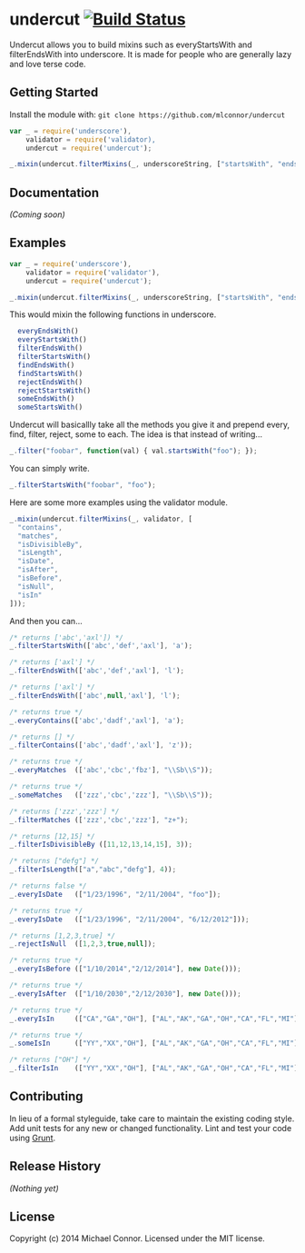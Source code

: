 # undercut [![Build Status](https://secure.travis-ci.org/mlconnor/undercut.png?branch=master)](http://travis-ci.org/mlconnor/undercut)

Undercut allows you to build mixins such as everyStartsWith and filterEndsWith into underscore.  It is made for people who are generally lazy and love terse code.

## Getting Started
Install the module with: `git clone https://github.com/mlconnor/undercut`

```javascript
var _ = require('underscore'),
    validator = require('validator),
    undercut = require('undercut');

_.mixin(undercut.filterMixins(_, underscoreString, ["startsWith", "endsWith"]));
```

## Documentation
_(Coming soon)_

## Examples

```js
var _ = require('underscore'),
    validator = require('validator'),
    undercut = require('undercut');

_.mixin(undercut.filterMixins(_, underscoreString, ["startsWith", "endsWith"]));
```
This would mixin the following functions in underscore.

```js
  everyEndsWith()
  everyStartsWith()
  filterEndsWith()
  filterStartsWith()
  findEndsWith()
  findStartsWith()
  rejectEndsWith()
  rejectStartsWith()
  someEndsWith()
  someStartsWith() 
```

Undercut will basicallly take all the methods you give it and prepend every, find, filter, reject, some to each.  The idea is that instead of writing...

```js
_.filter("foobar", function(val) { val.startsWith("foo"); });
```

You can simply write.

```js
_.filterStartsWith("foobar", "foo");
```

Here are some more examples using the validator module.

```js
_.mixin(undercut.filterMixins(_, validator, [
  "contains",
  "matches",
  "isDivisibleBy",
  "isLength",
  "isDate",
  "isAfter",
  "isBefore",
  "isNull",
  "isIn"
]));
```

And then you can...

```js
/* returns ['abc','axl']) */
_.filterStartsWith(['abc','def','axl'], 'a');

/* returns ['axl'] */
_.filterEndsWith(['abc','def','axl'], 'l');

/* returns ['axl'] */
_.filterEndsWith(['abc',null,'axl'], 'l');

/* returns true */
_.everyContains(['abc','dadf','axl'], 'a');

/* returns [] */
_.filterContains(['abc','dadf','axl'], 'z'));

/* returns true */
_.everyMatches  (['abc','cbc','fbz'], "\\Sb\\S"));

/* returns true */
_.someMatches   (['zzz','cbc','zzz'], "\\Sb\\S"));

/* returns ['zzz','zzz'] */
_.filterMatches (['zzz','cbc','zzz'], "z+");

/* returns [12,15] */
_.filterIsDivisibleBy ([11,12,13,14,15], 3));

/* returns ["defg"] */
_.filterIsLength(["a","abc","defg"], 4));

/* returns false */
_.everyIsDate   (["1/23/1996", "2/11/2004", "foo"]);

/* returns true */
_.everyIsDate   (["1/23/1996", "2/11/2004", "6/12/2012"]));

/* returns [1,2,3,true] */
_.rejectIsNull  ([1,2,3,true,null]);

/* returns true */
_.everyIsBefore (["1/10/2014","2/12/2014"], new Date()));

/* returns true */
_.everyIsAfter  (["1/10/2030","2/12/2030"], new Date()));

/* returns true */
_.everyIsIn     (["CA","GA","OH"], ["AL","AK","GA","OH","CA","FL","MI"]));

/* returns true */
_.someIsIn      (["YY","XX","OH"], ["AL","AK","GA","OH","CA","FL","MI"]));

/* returns ["OH"] */
_.filterIsIn    (["YY","XX","OH"], ["AL","AK","GA","OH","CA","FL","MI"]);
```

## Contributing
In lieu of a formal styleguide, take care to maintain the existing coding style. Add unit tests for any new or changed functionality. Lint and test your code using [Grunt](http://gruntjs.com/).

## Release History
_(Nothing yet)_

## License
Copyright (c) 2014 Michael Connor. Licensed under the MIT license.
